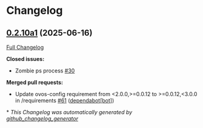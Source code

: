 # Changelog

## [0.2.10a1](https://github.com/OpenVoiceOS/ovos-PHAL/tree/0.2.10a1) (2025-06-16)

[Full Changelog](https://github.com/OpenVoiceOS/ovos-PHAL/compare/0.2.9...0.2.10a1)

**Closed issues:**

- Zombie ps process [\#30](https://github.com/OpenVoiceOS/ovos-PHAL/issues/30)

**Merged pull requests:**

- Update ovos-config requirement from \<2.0.0,\>=0.0.12 to \>=0.0.12,\<3.0.0 in /requirements [\#61](https://github.com/OpenVoiceOS/ovos-PHAL/pull/61) ([dependabot[bot]](https://github.com/apps/dependabot))



\* *This Changelog was automatically generated by [github_changelog_generator](https://github.com/github-changelog-generator/github-changelog-generator)*
